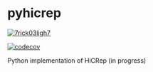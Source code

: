 # pyhicrep
[![7rick03ligh7](https://circleci.com/gh/7rick03ligh7/pyhicrep.svg?style=svg)](https://app.circleci.com/pipelines/github/7rick03ligh7/pyhicrep)

[![codecov](https://codecov.io/gh/7rick03ligh7/pyhicrep/branch/main/graph/badge.svg?token=AB63POE9EB)](https://codecov.io/gh/7rick03ligh7/pyhicrep)

Python implementation of HiCRep (in progress)
